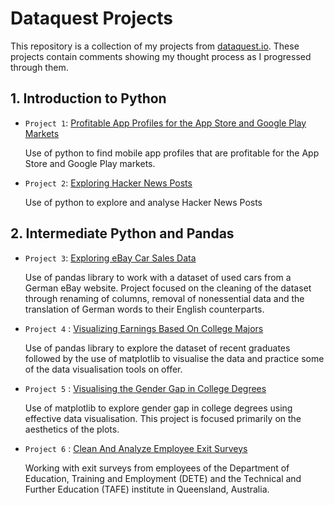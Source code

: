 # Dataquest Projects

This repository is a collection of my projects from [dataquest.io](https://dataquest.io). These projects contain comments showing my thought process as I progressed through them.

## 1. Introduction to Python
    
- `Project 1`: [Profitable App Profiles for the App Store and Google Play Markets](https://github.com/dataquestio/solutions/blob/master/Mission350Solutions.ipynb)
    
    Use of python to find mobile app profiles that are profitable for the App Store and Google Play markets.

- `Project 2`: [Exploring Hacker News Posts](https://github.com/dataquestio/solutions/blob/master/Mission356Solutions.ipynb)
        
    Use of python to explore and analyse Hacker News Posts

## 2. Intermediate Python and Pandas

- `Project 3`: [Exploring eBay Car Sales Data](https://github.com/dataquestio/solutions/blob/master/Mission294Solutions.ipynb)

    Use of pandas library to work with a dataset of used cars from a German eBay website. Project focused on the cleaning of the dataset through renaming of columns, removal of nonessential data and the translation of German words to their English counterparts.

- `Project 4` : [Visualizing Earnings Based On College Majors](https://github.com/dataquestio/solutions/blob/master/Mission146Solutions.ipynb)

    Use of pandas library to explore the dataset of recent graduates followed by the use of matplotlib to visualise the data and practice some of the data visualisation tools on offer.

- `Project 5` : [Visualising the Gender Gap in College Degrees](https://github.com/dataquestio/solutions/blob/master/Mission149Solutions.ipynb)

    Use of matplotlib to explore gender gap in college degrees using effective data visualisation. This project is focused primarily on the aesthetics of the plots.
	
- `Project 6` : [Clean And Analyze Employee Exit Surveys](https://github.com/dataquestio/solutions/blob/master/Mission348Solutions.ipynb)

	Working with exit surveys from employees of the Department of Education, Training and Employment (DETE) and the Technical and Further Education (TAFE) institute in Queensland, Australia.